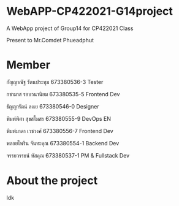 # WebAPP-CP422021-G14project
A WebApp project of Group14 for CP422021 Class 

Present to Mr.Comdet Phueadphut

# Member
กัญญาณัฐ รัตนประทุม	673380536-3	Tester

กชามาส รอบวนานิยม	673380535-5	Frontend Dev

ธัญญารัตน์ ลงเย	673380546-0	Designer

พิมพ์พิศา สุขสโมสร	673380555-9	DevOps EN

พิมพ์มาดา เวชวงศ์	673380556-7	Frontend Dev

พลอยไพริน จันทะคุณ	673380554-1	Backend Dev

จรรยวรรธน์ หัสคุณ	673380537-1	PM & Fullstack Dev

# About the project
Idk
